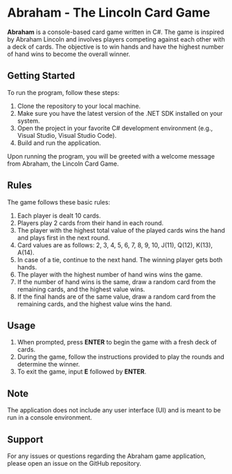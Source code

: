 # Abraham - The Lincoln Card Game

**Abraham** is a console-based card game written in C#. The game is inspired by Abraham Lincoln and involves players competing against each other with a deck of cards. The objective is to win hands and have the highest number of hand wins to become the overall winner.

## Getting Started

To run the program, follow these steps:

1. Clone the repository to your local machine.
2. Make sure you have the latest version of the .NET SDK installed on your system.
3. Open the project in your favorite C# development environment (e.g., Visual Studio, Visual Studio Code).
4. Build and run the application.

Upon running the program, you will be greeted with a welcome message from Abraham, the Lincoln Card Game.

## Rules

The game follows these basic rules:

1. Each player is dealt 10 cards.
2. Players play 2 cards from their hand in each round.
3. The player with the highest total value of the played cards wins the hand and plays first in the next round.
4. Card values are as follows: 2, 3, 4, 5, 6, 7, 8, 9, 10, J(11), Q(12), K(13), A(14).
5. In case of a tie, continue to the next hand. The winning player gets both hands.
6. The player with the highest number of hand wins wins the game.
7. If the number of hand wins is the same, draw a random card from the remaining cards, and the highest value wins.
8. If the final hands are of the same value, draw a random card from the remaining cards, and the highest value wins the hand.

## Usage

1. When prompted, press **ENTER** to begin the game with a fresh deck of cards.
2. During the game, follow the instructions provided to play the rounds and determine the winner.
3. To exit the game, input **E** followed by **ENTER**.

## Note

The application does not include any user interface (UI) and is meant to be run in a console environment.

## Support

For any issues or questions regarding the Abraham game application, please open an issue on the GitHub repository.
